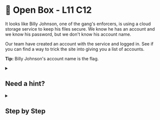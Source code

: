 # 💼 Open Box - L11 C12

It looks like Billy Johnson, one of the gang's enforcers, is using a cloud storage service to keep his files secure. We know he has an account and we know his password, but we don't know his account name.

Our team have created an account with the service and logged in. See if you can find a way to trick the site into giving you a list of accounts.

**Tip:** Billy Johnson's account name is the flag.

<details><summary>

## Need a hint?</summary>

> 💡 Hint: User input can be anything, not just a form field. What would happen if the value of a cookie was used to get data from a database. Could it also be used for SQL Injection?

</details>

<details><summary>

## Step by Step</summary>

- Start by navigating to the cookies in the web console
- Change the value of the cookie called `SQL_SESSuser` by appending `' OR 1=1` to what is there already

![image of the new cookie](/assets/openbox1.jpg)

- Reload the page and you should be redirected to the admin page will all the account details
- `Billy Johnson's` account name is in the left column, it will be the flag

`flag: billy_goats_gruff`

</details>
